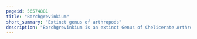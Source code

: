 ```yaml
---
pageid: 56574881
title: "Borchgrevinkium"
short_summary: "Extinct genus of arthropods"
description: "Borchgrevinkium is an extinct Genus of Chelicerate Arthropod. A Fossil of the single and type Species, B. Taimyrensis was discovered in Deposits of early devonian Age in the Krasnoyarsk Krai in Siberia Russia. The Name of the Genus is named after Carsten borchgrevink an anglo-norwegian Explorer who participated in many Expeditions to antarctica. Borchgrevinkium represents a poorly known Genus whose Affinities are uncertain."
---
```

